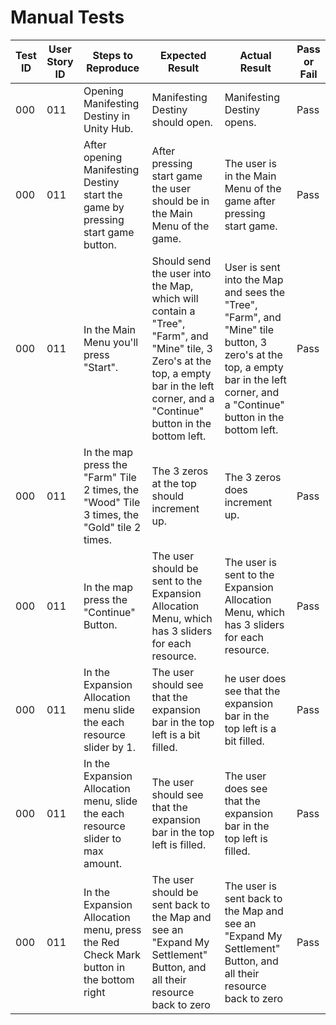 # Manual Tests


| Test ID | User Story ID | Steps to Reproduce | Expected Result | Actual Result | Pass or Fail |
|----------------|---------------|-------------|---------------------|--------|--------|
|            000 |           011 | Opening Manifesting Destiny in Unity Hub. | Manifesting Destiny should open. | Manifesting Destiny opens. | Pass |
|            000 |           011 | After opening Manifesting Destiny start the game by pressing start game button. | After pressing start game the user should be in the Main Menu of the game. | The user is in the Main Menu of the game after pressing start game. | Pass |
|            000 |           011 | In the Main Menu you'll press "Start". | Should send the user into the Map, which will contain a "Tree", "Farm", and "Mine" tile, 3 Zero's at the top, a empty bar in the left corner, and a "Continue" button in the bottom left. | User is sent into the Map and sees the "Tree", "Farm", and "Mine" tile button, 3 zero's at the top, a empty bar in the left corner, and a "Continue" button in the bottom left. | Pass |
|            000 |           011 | In the map press the "Farm" Tile 2 times, the "Wood" Tile 3 times, the "Gold" tile 2 times. | The 3 zeros at the top should increment up. | The 3 zeros does increment up. | Pass |
|            000 |           011 | In the map press the "Continue" Button. | The user should be sent to the Expansion Allocation Menu, which has 3 sliders for each resource. | The user is sent to the Expansion Allocation Menu, which has 3 sliders for each resource. | Pass |
|            000 |           011 | In the Expansion Allocation menu slide the each resource slider by 1. | The user should see that the expansion bar in the top left is a bit filled. | he user does see that the expansion bar in the top left is a bit filled. | Pass |
|            000 |           011 | In the Expansion Allocation menu, slide the each resource slider to max amount. | The user should see that the expansion bar in the top left is filled. | The user does see that the expansion bar in the top left is filled. | Pass |
|            000 |           011 | In the Expansion Allocation menu, press the Red Check Mark button in the bottom right | The user should be sent back to the Map and see an "Expand My Settlement" Button, and all their resource back  to zero | The user is sent back to the Map and see an "Expand My Settlement" Button, and all their resource back  to zero | Pass |
